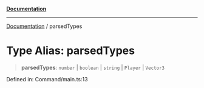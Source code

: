 [**Documentation**](../README.md)

***

[Documentation](../globals.md) / parsedTypes

# Type Alias: parsedTypes

> **parsedTypes**: `number` \| `boolean` \| `string` \| `Player` \| `Vector3`

Defined in: Command/main.ts:13
